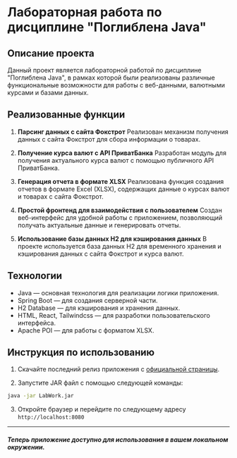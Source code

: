 # Лабораторная работа по дисциплине "Поглиблена Java"

## Описание проекта

Данный проект является лабораторной работой по дисциплине "Поглиблена Java", в рамках которой были реализованы различные функциональные возможности для работы с веб-данными, валютными курсами и базами данных.

## Реализованные функции

1. **Парсинг данных с сайта Фокстрот**
   Реализован механизм получения данных с сайта Фокстрот для сбора информации о товарах.

2. **Получение курса валют с API ПриватБанка**
   Разработан модуль для получения актуального курса валют с помощью публичного API ПриватБанка.

3. **Генерация отчета в формате XLSX**
   Реализована функция создания отчетов в формате Excel (XLSX), содержащих данные о курсах валют и товарах с сайта Фокстрот.

4. **Простой фронтенд для взаимодействия с пользователем**
   Создан веб-интерфейс для удобной работы с приложением, позволяющий получать актуальные данные и генерировать отчеты.

5. **Использование базы данных H2 для кэширования данных**
   В проекте используется база данных H2 для временного хранения и кэширования данных с сайта Фокстрот и курса валют.

## Технологии

- Java — основная технология для реализации логики приложения.
- Spring Boot — для создания серверной части.
- H2 Database — для кэширования и хранения данных.
- HTML, React, Tailwindcss — для разработки пользовательского интерфейса.
- Apache POI — для работы с форматом XLSX.

## Инструкция по использованию
1. Скачайте последний релиз приложения с [официальной страницы](https://github.com/rKzenta/JavaLabWork/releases/tag/latest).

2. Запустите JAR файл с помощью следующей команды:

```bash
java -jar LabWork.jar
```
3. Откройте браузер и перейдите по следующему адресу `http://localhost:8080`

---

##### Теперь приложение доступно для использования в вашем локальном окружении.